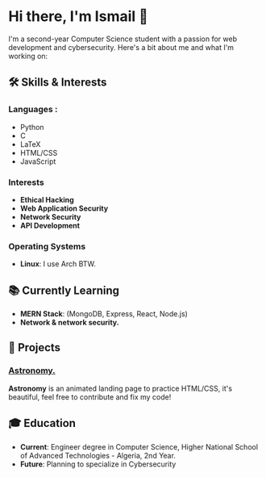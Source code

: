 # Hi there, I'm Ismail 👋

I'm a second-year Computer Science student with a passion for web development and cybersecurity. Here's a bit about me and what I'm working on:

## 🛠 Skills & Interests

### Languages  : 
- Python
- C
- LaTeX
- HTML/CSS
- JavaScript


### Interests
- **Ethical Hacking**
- **Web Application Security**
- **Network Security**
- **API Development**

### Operating Systems
- **Linux**: I use Arch BTW.

## 📚 Currently Learning
- **MERN Stack**: (MongoDB, Express, React, Node.js)
- **Network & network security.**

## 🔭 Projects

### [Astronomy.](https://github.com/1sma31L/astronomy)
**Astronomy** is an animated landing page to practice HTML/CSS, it's beautiful, feel free to contribute and fix my code!  

## 🎓 Education
- **Current**: Engineer degree in Computer Science, Higher National School of Advanced Technologies - Algeria, 2nd Year.
- **Future**: Planning to specialize in Cybersecurity

